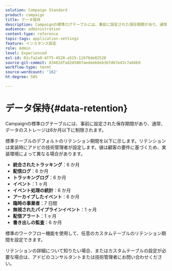 ```yaml
---
solution: Campaign Standard
product: campaign
title: データ保持
description: Campaignの標準ログテーブルには、事前に設定された保存期間があり、通常、データのストレージは6か月以下に制限されます。 標準テーブルのデフォルトのリテンション値について説明します。
audience: administration
content-type: reference
topic-tags: application-settings
feature: インスタンス設定
role: Admin
level: Experienced
exl-id: 01cfa2a0-4ff5-4520-a515-11676de82528
source-git-commit: d3482dfad245807aedee6deb36fd67e43c7a66b9
workflow-type: tm+mt
source-wordcount: '162'
ht-degree: 58%

---
```


# データ保持{#data-retention}

Campaignの標準ログテーブルには、事前に設定された保存期間があり、通常、データのストレージは6か月以下に制限されます。

標準テーブルのデフォルトのリテンション期間を以下に示します。リテンションは実装時にアドビの技術管理者が設定します。値は顧客の要件に基づくため、実装環境によって異なる場合があります。

* **統合されたトラッキング**：6 か月
* **配信ログ**：6 か月
* **トラッキングログ**：6 か月
* **イベント**：1 ヶ月
* **イベント処理の統計**：6 か月
* **アーカイブしたイベント**：6 か月
* **臨時の事業者**：7 日間
* **無視されたパイプラインイベント**：1 ヶ月
* **配信アラート**：1 ヶ月
* **書き出しの監査**：6 か月

標準のワークフロー機能を使用して、任意のカスタムテーブルのリテンション期間を設定できます。

リテンションの詳細について知りたい場合、またはカスタムテーブルの設定が必要な場合は、アドビのコンサルタントまたは技術管理者にお問い合わせください。
